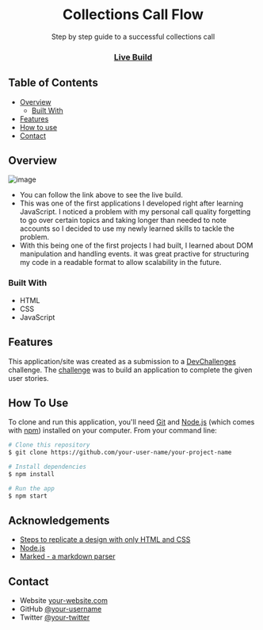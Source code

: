 <h1 align="center">Collections Call Flow</h1>

<div align="center">
   Step by step guide to a successful collections call
</div>

<div align="center">
  <h3>
    <a href="https://collectionscallflow.netlify.app">
      Live Build
    </a>
  </h3>
</div>

<!-- TABLE OF CONTENTS -->

## Table of Contents

- [Overview](#overview)
  - [Built With](#built-with)
- [Features](#features)
- [How to use](#how-to-use)
- [Contact](#contact)

<!-- OVERVIEW -->

## Overview

![image](https://user-images.githubusercontent.com/76035004/198724367-35f67ca5-91b7-4c6e-b678-e84e6c145d5f.png)

- You can follow the link above to see the live build. 
- This was one of the first applications I developed right after learning JavaScript. I noticed a problem with my personal call quality forgetting to go over certain topics and taking longer than needed to note accounts so I decided to use my newly learned skills to tackle the problem. 
- With this being one of the first projects I had built, I learned about DOM manipulation and handling events. it was great practive for structuring my code in a readable format to allow scalability in the future.


### Built With

<!-- This section should list any major frameworks that you built your project using. Here are a few examples.-->

- HTML
- CSS
- JavaScript

## Features

<!-- List the features of your application or follow the template. Don't share the figma file here :) -->

This application/site was created as a submission to a [DevChallenges](https://devchallenges.io/challenges) challenge. The [challenge](https://devchallenges.io/challenges/rYyhwJAxMfES5jNQ9YsP) was to build an application to complete the given user stories.

## How To Use

<!-- Example: -->

To clone and run this application, you'll need [Git](https://git-scm.com) and [Node.js](https://nodejs.org/en/download/) (which comes with [npm](http://npmjs.com)) installed on your computer. From your command line:

```bash
# Clone this repository
$ git clone https://github.com/your-user-name/your-project-name

# Install dependencies
$ npm install

# Run the app
$ npm start
```

## Acknowledgements

<!-- This section should list any articles or add-ons/plugins that helps you to complete the project. This is optional but it will help you in the future. For example: -->

- [Steps to replicate a design with only HTML and CSS](https://devchallenges-blogs.web.app/how-to-replicate-design/)
- [Node.js](https://nodejs.org/)
- [Marked - a markdown parser](https://github.com/chjj/marked)

## Contact

- Website [your-website.com](https://{your-web-site-link})
- GitHub [@your-username](https://{github.com/your-usermame})
- Twitter [@your-twitter](https://{twitter.com/your-username})

